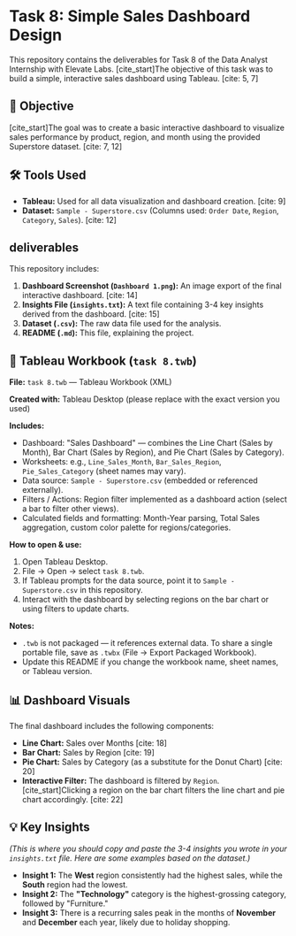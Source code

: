 # Task 8: Simple Sales Dashboard Design

This repository contains the deliverables for Task 8 of the Data Analyst Internship with Elevate Labs. [cite_start]The objective of this task was to build a simple, interactive sales dashboard using Tableau. [cite: 5, 7]

## 🎯 Objective

[cite_start]The goal was to create a basic interactive dashboard to visualize sales performance by product, region, and month using the provided Superstore dataset. [cite: 7, 12]

## 🛠️ Tools Used

* **Tableau:** Used for all data visualization and dashboard creation. [cite: 9]
* **Dataset:** `Sample - Superstore.csv` (Columns used: `Order Date`, `Region`, `Category`, `Sales`). [cite: 12]

##  deliverables

This repository includes:

1.  **Dashboard Screenshot (`Dashboard 1.png`):** An image export of the final interactive dashboard. [cite: 14]
2.  **Insights File (`insights.txt`):** A text file containing 3-4 key insights derived from the dashboard. [cite: 15]
3.  **Dataset (`.csv`):** The raw data file used for the analysis.
4.  **README (`.md`):** This file, explaining the project.

## 📁 Tableau Workbook (`task 8.twb`)

**File:** `task 8.twb` — Tableau Workbook (XML)

**Created with:** Tableau Desktop (please replace with the exact version you used)

**Includes:**
- Dashboard: "Sales Dashboard" — combines the Line Chart (Sales by Month), Bar Chart (Sales by Region), and Pie Chart (Sales by Category).
- Worksheets: e.g., `Line_Sales_Month`, `Bar_Sales_Region`, `Pie_Sales_Category` (sheet names may vary).
- Data source: `Sample - Superstore.csv` (embedded or referenced externally).
- Filters / Actions: Region filter implemented as a dashboard action (select a bar to filter other views).
- Calculated fields and formatting: Month-Year parsing, Total Sales aggregation, custom color palette for regions/categories.

**How to open & use:**
1. Open Tableau Desktop.
2. File → Open → select `task 8.twb`.
3. If Tableau prompts for the data source, point it to `Sample - Superstore.csv` in this repository.
4. Interact with the dashboard by selecting regions on the bar chart or using filters to update charts.

**Notes:**
- `.twb` is not packaged — it references external data. To share a single portable file, save as `.twbx` (File → Export Packaged Workbook).
- Update this README if you change the workbook name, sheet names, or Tableau version.


## 📊 Dashboard Visuals

The final dashboard includes the following components:

* **Line Chart:** Sales over Months [cite: 18]
* **Bar Chart:** Sales by Region [cite: 19]
* **Pie Chart:** Sales by Category (as a substitute for the Donut Chart) [cite: 20]
* **Interactive Filter:** The dashboard is filtered by `Region`. [cite_start]Clicking a region on the bar chart filters the line chart and pie chart accordingly. [cite: 22]

## 💡 Key Insights

*(This is where you should copy and paste the 3-4 insights you wrote in your `insights.txt` file. Here are some examples based on the dataset.)*

* **Insight 1:** The **West** region consistently had the highest sales, while the **South** region had the lowest.
* **Insight 2:** The **"Technology"** category is the highest-grossing category, followed by "Furniture."
* **Insight 3:** There is a recurring sales peak in the months of **November** and **December** each year, likely due to holiday shopping.